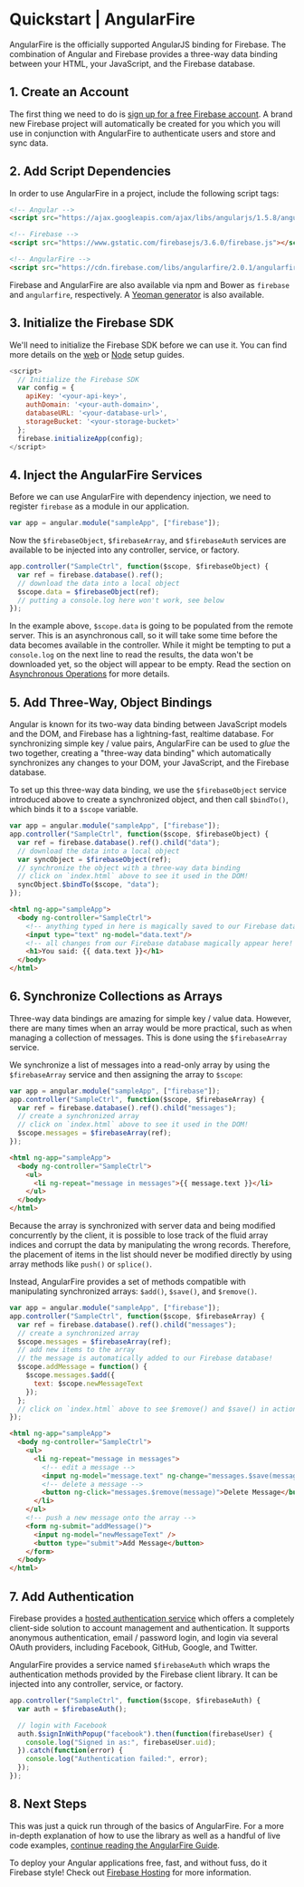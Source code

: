 # Quickstart | AngularFire

AngularFire is the officially supported AngularJS binding for Firebase. The combination of Angular
and Firebase provides a three-way data binding between your HTML, your JavaScript, and the Firebase
database.


## 1. Create an Account
The first thing we need to do is [sign up for a free Firebase account](https://firebase.google.com/).
A brand new Firebase project will automatically be created for you which you will use in conjunction
with AngularFire to authenticate users and store and sync data.


## 2. Add Script Dependencies

In order to use AngularFire in a project, include the following script tags:

```html
<!-- Angular -->
<script src="https://ajax.googleapis.com/ajax/libs/angularjs/1.5.8/angular.min.js"></script>

<!-- Firebase -->
<script src="https://www.gstatic.com/firebasejs/3.6.0/firebase.js"></script>

<!-- AngularFire -->
<script src="https://cdn.firebase.com/libs/angularfire/2.0.1/angularfire.min.js"></script>
```

Firebase and AngularFire are also available via npm and Bower as `firebase` and `angularfire`,
respectively. A [Yeoman generator](https://github.com/firebase/generator-angularfire) is also
available.


## 3. Initialize the Firebase SDK

We'll need to initialize the Firebase SDK before we can use it. You can find more details on the
[web](https://firebase.google.com/docs/web/setup) or
[Node](https://firebase.google.com/docs/server/setup) setup guides.

```js
<script>
  // Initialize the Firebase SDK
  var config = {
    apiKey: '<your-api-key>',
    authDomain: '<your-auth-domain>',
    databaseURL: '<your-database-url>',
    storageBucket: '<your-storage-bucket>'
  };
  firebase.initializeApp(config);
</script>
```


## 4. Inject the AngularFire Services

Before we can use AngularFire with dependency injection, we need to register `firebase` as a module
in our application.

```js
var app = angular.module("sampleApp", ["firebase"]);
```

Now the `$firebaseObject`, `$firebaseArray`, and `$firebaseAuth` services are available to be
injected into any controller, service, or factory.

```js
app.controller("SampleCtrl", function($scope, $firebaseObject) {
  var ref = firebase.database().ref();
  // download the data into a local object
  $scope.data = $firebaseObject(ref);
  // putting a console.log here won't work, see below
});
```

In the example above, `$scope.data` is going to be populated from the remote server. This is an
asynchronous call, so it will take some time before the data becomes available in the controller.
While it might be tempting to put a `console.log` on the next line to read the results, the data
won't be downloaded yet, so the object will appear to be empty. Read the section on
[Asynchronous Operations](guide/introduction-to-angularfire.html#handling-asynchronous-operations) for more details.


## 5. Add Three-Way, Object Bindings

Angular is known for its two-way data binding between JavaScript models and the DOM, and Firebase
has a lightning-fast, realtime database. For synchronizing simple key / value pairs, AngularFire can
be used to *glue* the two together, creating a "three-way data binding" which automatically
synchronizes any changes to your DOM, your JavaScript, and the Firebase database.

To set up this three-way data binding, we use the `$firebaseObject` service introduced above to
create a synchronized object, and then call `$bindTo()`, which binds it to a `$scope` variable.

```js
var app = angular.module("sampleApp", ["firebase"]);
app.controller("SampleCtrl", function($scope, $firebaseObject) {
  var ref = firebase.database().ref().child("data");
  // download the data into a local object
  var syncObject = $firebaseObject(ref);
  // synchronize the object with a three-way data binding
  // click on `index.html` above to see it used in the DOM!
  syncObject.$bindTo($scope, "data");
});
```

```html
<html ng-app="sampleApp">
  <body ng-controller="SampleCtrl">
    <!-- anything typed in here is magically saved to our Firebase database! -->
    <input type="text" ng-model="data.text"/>
    <!-- all changes from our Firebase database magically appear here! -->
    <h1>You said: {{ data.text }}</h1>
  </body>
</html>
```


## 6. Synchronize Collections as Arrays

Three-way data bindings are amazing for simple key / value data. However, there are many times when
an array would be more practical, such as when managing a collection of messages. This is done using
the `$firebaseArray` service.

We synchronize a list of messages into a read-only array by using the `$firebaseArray` service and
then assigning the array to `$scope`:

```js
var app = angular.module("sampleApp", ["firebase"]);
app.controller("SampleCtrl", function($scope, $firebaseArray) {
  var ref = firebase.database().ref().child("messages");
  // create a synchronized array
  // click on `index.html` above to see it used in the DOM!
  $scope.messages = $firebaseArray(ref);
});
```

```html
<html ng-app="sampleApp">
  <body ng-controller="SampleCtrl">
    <ul>
      <li ng-repeat="message in messages">{{ message.text }}</li>
    </ul>
  </body>
</html>
```

Because the array is synchronized with server data and being modified concurrently by the client, it
is possible to lose track of the fluid array indices and corrupt the data by manipulating the wrong
records. Therefore, the placement of items in the list should never be modified directly by using
array methods like `push()` or `splice()`.

Instead, AngularFire provides a set of methods compatible with manipulating synchronized arrays:
`$add()`, `$save()`, and `$remove()`.

```js
var app = angular.module("sampleApp", ["firebase"]);
app.controller("SampleCtrl", function($scope, $firebaseArray) {
  var ref = firebase.database().ref().child("messages");
  // create a synchronized array
  $scope.messages = $firebaseArray(ref);
  // add new items to the array
  // the message is automatically added to our Firebase database!
  $scope.addMessage = function() {
    $scope.messages.$add({
      text: $scope.newMessageText
    });
  };
  // click on `index.html` above to see $remove() and $save() in action
});
```

```html
<html ng-app="sampleApp">
  <body ng-controller="SampleCtrl">
    <ul>
      <li ng-repeat="message in messages">
        <!-- edit a message -->
        <input ng-model="message.text" ng-change="messages.$save(message)" />
        <!-- delete a message -->
        <button ng-click="messages.$remove(message)">Delete Message</button>
      </li>
    </ul>
    <!-- push a new message onto the array -->
    <form ng-submit="addMessage()">
      <input ng-model="newMessageText" />
      <button type="submit">Add Message</button>
    </form>
  </body>
</html>
```


## 7. Add Authentication

Firebase provides a [hosted authentication service](https://firebase.google.com/docs/auth/) which
offers a completely client-side solution to account management and authentication. It supports
anonymous authentication, email / password login, and login via several OAuth providers, including
Facebook, GitHub, Google, and Twitter.

AngularFire provides a service named `$firebaseAuth` which wraps the authentication methods provided
by the Firebase client library. It can be injected into any controller, service, or factory.

```js
app.controller("SampleCtrl", function($scope, $firebaseAuth) {
  var auth = $firebaseAuth();

  // login with Facebook
  auth.$signInWithPopup("facebook").then(function(firebaseUser) {
    console.log("Signed in as:", firebaseUser.uid);
  }).catch(function(error) {
    console.log("Authentication failed:", error);
  });
});
```


## 8. Next Steps

This was just a quick run through of the basics of AngularFire. For a more in-depth explanation of
how to use the library as well as a handful of live code examples, [continue reading the AngularFire
Guide](guide/README.md).

To deploy your Angular applications free, fast, and without fuss, do it Firebase style! Check out
[Firebase Hosting](https://firebase.google.com/docs/hosting/) for more information.
